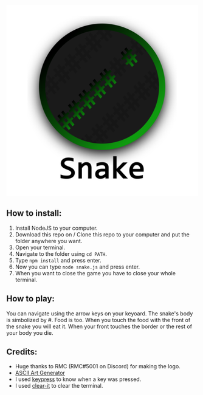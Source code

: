 ![Snake Logo](https://raw.githubusercontent.com/error2507/snake-in-commandline/master/Snake.png)

## How to install:
1. Install NodeJS to your computer.
2. Download this repo on / Clone this repo to your computer and put the folder anywhere you want.
3. Open your terminal.
4. Navigate to the folder using `cd PATH`.
5. Type `npm install` and press enter.
6. Now you can type `node snake.js` and press enter.
7. When you want to close the game you have to close your whole terminal.

## How to play:
You can navigate using the arrow keys on your keyoard. The snake's body is simbolized by #. Food is too. When you touch the food with the front of the snake you will eat it. When your front touches the border or the rest of your body you die.

## Credits:
- Huge thanks to RMC (RMC#5001 on Discord) for making the logo.
- [ASCII Art Generator](http://patorjk.com/software/taag/)
- I used [keypress](https://www.npmjs.com/package/keypress) to know when a key was pressed.
- I used [clear-it](https://www.npmjs.com/package/clear-it) to clear the terminal.
